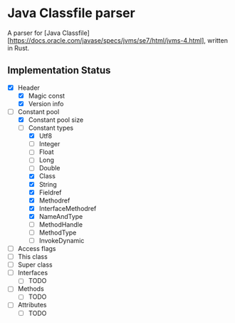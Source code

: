# Java Classfile parser

A parser for [Java Classfile][https://docs.oracle.com/javase/specs/jvms/se7/html/jvms-4.html], written in Rust.

## Implementation Status

- [x] Header
  - [x] Magic const
  - [x] Version info
- [ ] Constant pool
  - [x] Constant pool size
  - [ ] Constant types
    - [x] Utf8
    - [ ] Integer
    - [ ] Float
    - [ ] Long
    - [ ] Double
    - [x] Class
    - [x] String
    - [x] Fieldref
    - [x] Methodref
    - [x] InterfaceMethodref
    - [x] NameAndType
    - [ ] MethodHandle
    - [ ] MethodType
    - [ ] InvokeDynamic
- [ ] Access flags
- [ ] This class
- [ ] Super class
- [ ] Interfaces
  - [ ] TODO
- [ ] Methods
  - [ ] TODO
- [ ] Attributes
  - [ ] TODO
